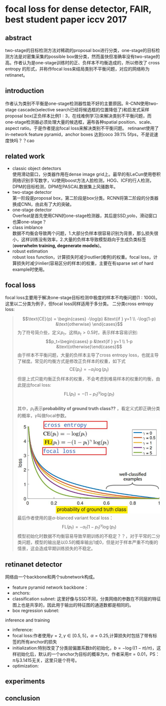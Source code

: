 # focal loss for dense detector, FAIR, best student paper iccv 2017
## abstract
two-stage的目标检测方法对稀疏的proposal box进行分类，one-stage的目标检测方法是对密集采集的possible box做分类，然而虽快但准确率没有two-stage的高。作者认为是one-stage训练时的正、负样本不均衡造成的，所以修改了 cross entropy 的形式，并称作focal loss来结局类别不平衡问题，对应的网络称为retinanet。

## introduction
作者认为类别不平衡是one-stage检测器性能不好的主要原因。R-CNN使用two-stage cascade(selective search已经将候选框的位置降低了)和启发式采样proposal box(正负样本比例$1:3$，在线难例学习)来解决类别不平衡问题，而one-stage检测器必须处理大量的候选框，遍布各种spatial position、scale、aspect ratio。于是作者提出focal loss来解决类别不平衡问题。
retinanet使用了in-network feature pyramid，anchor boxes
达到coco 39.1% 5fps，不是说速度快吗？？cao

## related work
- classic object detectors  
使用滑动窗口，分类器作用在dense image grid上。最早的有LeCun使用卷积网络识别手写数字，VJ使用boost方法人脸检测，HOG、ICF的行人检测，DPM的目标检测，DPM在PASCAL数据集上风骚数年。
- two-stage detector  
第一阶段是proposal box，第二阶段是box分类。RCNN将第二阶段的分类器换成CNN，由此有了大的突破。
- one-stage detector  
Overfeat是首先使用CNN的one-stage检测器，其后是SSD,yolo，滑动窗口也算one-stage？
- class imblance  
数据不均衡会导致两个问题，1.大部分负样本很容易识别为背景，那么损失很小，这样训练没有效率，2.大量的负样本导致模型趋向于生成负类标签(**overwhelm training, degenerate models**)。
- robust estimation  
robust loss function，计算损失时减少outlier(难例)的权重。focal loss，计算损失时减少inlier(容易区分的样本)的权重，主要在有sparse set of hard example时使用。

## focal loss
focal loss主要用于解决one-stage目标检测中极度的样本不均衡问题($1:1000$)。 
这里以二分类为例子，但focal loss同样适用于多分类。 
二分类cross entropy loss:
> $$\text{CE}(p) = \begin{cases} -\log(p) &\text{if } y=1 \\
-\log(1-p) &\text{otherwise} \end{cases}$$
为了符号简介些，定义$p_t$，这样$p_t > 0.5$时，表示样本容易识别:
> $$p_t=\begin{cases} p &\text{if } y=1 \\
1-p &\text{otherwise}\end{cases}$$
由于样本不平衡问题，大量的负样本主导了cross entropy loss，也就主导了梯度。常见的均衡方式是修改正负样本的权重，如下式
> $$\text{CE}(p_t)=-\alpha_t \log(p_t)$$
但是上式只能均衡正负样本的权重，不会考虑到难易样本的权重的均衡，由此提出focal loss:
> $$\text{FL}(p_t)=-(1-p_t)^{\gamma} \log(p_t)$$  
其中，$p_t$表示**probability of ground truth class??** ，看定义式即正确分类的概率，$\gamma$叫做focal参数。   
![focal loss](../image/essay/focalloss.jpg)    
最后作者使用的是$\alpha$-blanced variant focal loss：  
> $$\text{FL}(p_t)=-\alpha_t (1-p_t)^{\gamma} \log(p_t)$$
模型初始化时数据不均衡容易导致早期训练的不稳定？？，对于平常的二分类问题，模型的输出是以$0.5$的概率输出$1$或$0$，但是对于样本严重不均衡的情景，这会造成早期训练损失的不稳定。

## retinanet detector
网络由一个backbone和两个subnetwork构成。  
- feature pyramid network backbone：
- anchors:
- classification subnet: 这里好像与SSD不同，分类网络的参数在不同层的特征图上也是共享的，因此用于输出的特征图的通道数都是相同的。  
- box regression subnet: 

inference and training
- inference:
- focal loss:作者使用$\gamma=2,\gamma \in [0.5,5]$，$\alpha =0.25$,计算损失时包括了带有标签的所有anchor的损失
- initialization:特别改变了分类层偏置系数$b$的初始化，$b=-\log((1-\pi)/ \pi)$，这样初始化后，默认的一个anchor为目标的概率为$\pi$，作者采用$\pi =0.01$，PS：$\pi$与$3.1415$无关，这里只是个符号。 
- optimization:

## experiments
## conclusion

